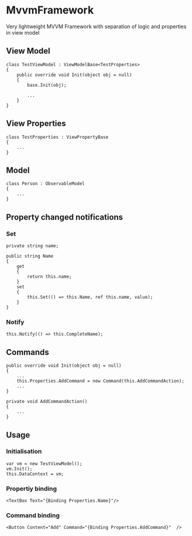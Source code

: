 # MvvmFramework
Very lightweight MVVM Framework with separation of logic and properties in view model

## View Model
````
class TestViewModel : ViewModelBase<TestProperties>
{
    public override void Init(object obj = null)
    {
        base.Init(obj);

        ...
    }
}
````
## View Properties
````
class TestProperties : ViewPropertyBase
{
    ...
}
````
## Model
````
class Person : ObservableModel
{
    ...
}
````

## Property changed notifications

### Set
````
private string name;

public string Name
{
    get
    {
        return this.name;
    }
    set
    {
        this.Set(() => this.Name, ref this.name, value);
    }
}
````
### Notify
````
this.Notify(() => this.CompleteName);
````
## Commands
````
public override void Init(object obj = null)
{
    ...
    this.Properties.AddCommand = new Command(this.AddCommandAction);
    ...
}

private void AddCommandAction()
{
    ...
}
````
## Usage
### Initialisation
````
var vm = new TestViewModel();
vm.Init();
this.DataContext = vm;
````
### Propertiy binding
````
<TextBox Text="{Binding Properties.Name}"/>
````
### Command binding
````
<Button Content="Add" Command="{Binding Properties.AddCommand}"  />
````
